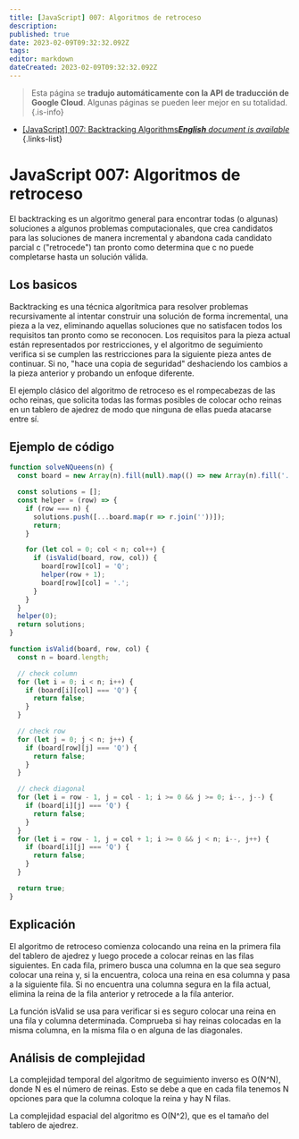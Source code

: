 ```yaml
---
title: [JavaScript] 007: Algoritmos de retroceso
description: 
published: true
date: 2023-02-09T09:32:32.092Z
tags: 
editor: markdown
dateCreated: 2023-02-09T09:32:32.092Z
---
```


> Esta página se **tradujo automáticamente con la API de traducción de Google Cloud**.
Algunas páginas se pueden leer mejor en su totalidad.{.is-info}



- [[JavaScript] 007: Backtracking Algorithms***English** document is available*](/en/Knowledge-base/Algorithm/javascript-007-backtracking-algorithms)
{.links-list}


# JavaScript 007: Algoritmos de retroceso

El backtracking es un algoritmo general para encontrar todas (o algunas) soluciones a algunos problemas computacionales, que crea candidatos para las soluciones de manera incremental y abandona cada candidato parcial c ("retrocede") tan pronto como determina que c no puede completarse hasta un solución válida.

## Los basicos

Backtracking es una técnica algorítmica para resolver problemas recursivamente al intentar construir una solución de forma incremental, una pieza a la vez, eliminando aquellas soluciones que no satisfacen todos los requisitos tan pronto como se reconocen. Los requisitos para la pieza actual están representados por restricciones, y el algoritmo de seguimiento verifica si se cumplen las restricciones para la siguiente pieza antes de continuar. Si no, "hace una copia de seguridad" deshaciendo los cambios a la pieza anterior y probando un enfoque diferente.

El ejemplo clásico del algoritmo de retroceso es el rompecabezas de las ocho reinas, que solicita todas las formas posibles de colocar ocho reinas en un tablero de ajedrez de modo que ninguna de ellas pueda atacarse entre sí.

## Ejemplo de código

```javascript
function solveNQueens(n) {
  const board = new Array(n).fill(null).map(() => new Array(n).fill('.'));

  const solutions = [];
  const helper = (row) => {
    if (row === n) {
      solutions.push([...board.map(r => r.join(''))]);
      return;
    }

    for (let col = 0; col < n; col++) {
      if (isValid(board, row, col)) {
        board[row][col] = 'Q';
        helper(row + 1);
        board[row][col] = '.';
      }
    }
  }
  helper(0);
  return solutions;
}

function isValid(board, row, col) {
  const n = board.length;

  // check column
  for (let i = 0; i < n; i++) {
    if (board[i][col] === 'Q') {
      return false;
    }
  }

  // check row
  for (let j = 0; j < n; j++) {
    if (board[row][j] === 'Q') {
      return false;
    }
  }

  // check diagonal
  for (let i = row - 1, j = col - 1; i >= 0 && j >= 0; i--, j--) {
    if (board[i][j] === 'Q') {
      return false;
    }
  }
  for (let i = row - 1, j = col + 1; i >= 0 && j < n; i--, j++) {
    if (board[i][j] === 'Q') {
      return false;
    }
  }

  return true;
}
```

## Explicación

El algoritmo de retroceso comienza colocando una reina en la primera fila del tablero de ajedrez y luego procede a colocar reinas en las filas siguientes. En cada fila, primero busca una columna en la que sea seguro colocar una reina y, si la encuentra, coloca una reina en esa columna y pasa a la siguiente fila. Si no encuentra una columna segura en la fila actual, elimina la reina de la fila anterior y retrocede a la fila anterior.

La función isValid se usa para verificar si es seguro colocar una reina en una fila y columna determinada. Comprueba si hay reinas colocadas en la misma columna, en la misma fila o en alguna de las diagonales.

## Análisis de complejidad

La complejidad temporal del algoritmo de seguimiento inverso es O(N^N), donde N es el número de reinas. Esto se debe a que en cada fila tenemos N opciones para que la columna coloque la reina y hay N filas.

La complejidad espacial del algoritmo es O(N^2), que es el tamaño del tablero de ajedrez.